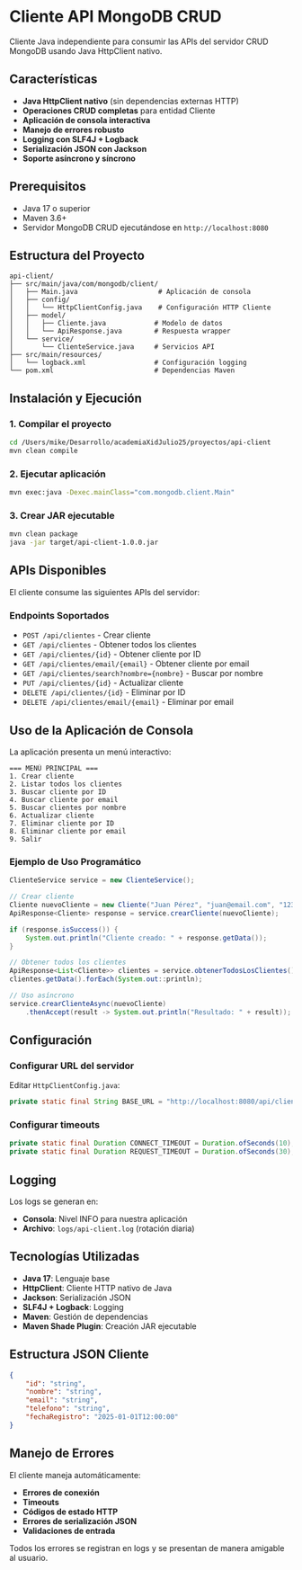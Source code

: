 # Cliente API MongoDB CRUD

Cliente Java independiente para consumir las APIs del servidor CRUD MongoDB usando Java HttpClient nativo.

## Características

- **Java HttpClient nativo** (sin dependencias externas HTTP)
- **Operaciones CRUD completas** para entidad Cliente
- **Aplicación de consola interactiva**
- **Manejo de errores robusto**
- **Logging con SLF4J + Logback**
- **Serialización JSON con Jackson**
- **Soporte asíncrono y síncrono**

## Prerequisitos

- Java 17 o superior
- Maven 3.6+
- Servidor MongoDB CRUD ejecutándose en `http://localhost:8080`

## Estructura del Proyecto

```
api-client/
├── src/main/java/com/mongodb/client/
│   ├── Main.java                    # Aplicación de consola
│   ├── config/
│   │   └── HttpClientConfig.java    # Configuración HTTP Cliente
│   ├── model/
│   │   ├── Cliente.java            # Modelo de datos
│   │   └── ApiResponse.java        # Respuesta wrapper
│   └── service/
│       └── ClienteService.java     # Servicios API
├── src/main/resources/
│   └── logback.xml                 # Configuración logging
└── pom.xml                         # Dependencias Maven
```

## Instalación y Ejecución

### 1. Compilar el proyecto
```bash
cd /Users/mike/Desarrollo/academiaXidJulio25/proyectos/api-client
mvn clean compile
```

### 2. Ejecutar aplicación
```bash
mvn exec:java -Dexec.mainClass="com.mongodb.client.Main"
```

### 3. Crear JAR ejecutable
```bash
mvn clean package
java -jar target/api-client-1.0.0.jar
```

## APIs Disponibles

El cliente consume las siguientes APIs del servidor:

### Endpoints Soportados
- `POST /api/clientes` - Crear cliente
- `GET /api/clientes` - Obtener todos los clientes  
- `GET /api/clientes/{id}` - Obtener cliente por ID
- `GET /api/clientes/email/{email}` - Obtener cliente por email
- `GET /api/clientes/search?nombre={nombre}` - Buscar por nombre
- `PUT /api/clientes/{id}` - Actualizar cliente
- `DELETE /api/clientes/{id}` - Eliminar por ID
- `DELETE /api/clientes/email/{email}` - Eliminar por email

## Uso de la Aplicación de Consola

La aplicación presenta un menú interactivo:

```
=== MENÚ PRINCIPAL ===
1. Crear cliente
2. Listar todos los clientes
3. Buscar cliente por ID
4. Buscar cliente por email
5. Buscar clientes por nombre
6. Actualizar cliente
7. Eliminar cliente por ID
8. Eliminar cliente por email
9. Salir
```

### Ejemplo de Uso Programático

```java
ClienteService service = new ClienteService();

// Crear cliente
Cliente nuevoCliente = new Cliente("Juan Pérez", "juan@email.com", "123456789");
ApiResponse<Cliente> response = service.crearCliente(nuevoCliente);

if (response.isSuccess()) {
    System.out.println("Cliente creado: " + response.getData());
}

// Obtener todos los clientes
ApiResponse<List<Cliente>> clientes = service.obtenerTodosLosClientes();
clientes.getData().forEach(System.out::println);

// Uso asíncrono
service.crearClienteAsync(nuevoCliente)
    .thenAccept(result -> System.out.println("Resultado: " + result));
```

## Configuración

### Configurar URL del servidor
Editar `HttpClientConfig.java`:
```java
private static final String BASE_URL = "http://localhost:8080/api/clientes";
```

### Configurar timeouts
```java
private static final Duration CONNECT_TIMEOUT = Duration.ofSeconds(10);
private static final Duration REQUEST_TIMEOUT = Duration.ofSeconds(30);
```

## Logging

Los logs se generan en:
- **Consola**: Nivel INFO para nuestra aplicación
- **Archivo**: `logs/api-client.log` (rotación diaria)

## Tecnologías Utilizadas

- **Java 17**: Lenguaje base
- **HttpClient**: Cliente HTTP nativo de Java
- **Jackson**: Serialización JSON
- **SLF4J + Logback**: Logging
- **Maven**: Gestión de dependencias
- **Maven Shade Plugin**: Creación JAR ejecutable

## Estructura JSON Cliente

```json
{
    "id": "string",
    "nombre": "string", 
    "email": "string",
    "telefono": "string",
    "fechaRegistro": "2025-01-01T12:00:00"
}
```

## Manejo de Errores

El cliente maneja automáticamente:
- **Errores de conexión**
- **Timeouts**  
- **Códigos de estado HTTP**
- **Errores de serialización JSON**
- **Validaciones de entrada**

Todos los errores se registran en logs y se presentan de manera amigable al usuario.